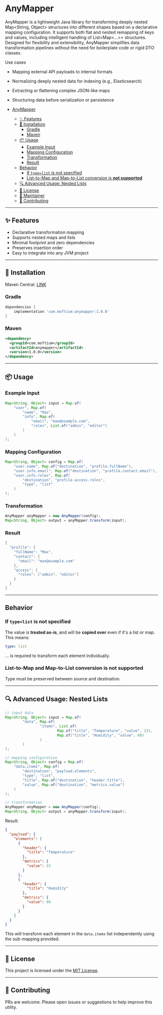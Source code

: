 # AnyMapper

AnyMapper is a lightweight Java library for transforming deeply nested Map<String, Object> structures into different shapes based on a declarative mapping configuration. It supports both flat and nested remapping of keys and values, including intelligent handling of List<Map<...>> structures. Designed for flexibility and extensibility, AnyMapper simplifies data transformation pipelines without the need for boilerplate code or rigid DTO classes.

Use cases
  - Mapping external API payloads to internal formats
  - Normalizing deeply nested data for indexing (e.g., Elasticsearch)
  - Extracting or flattening complex JSON-like maps
  - Structuring data before serialization or persistence


- [AnyMapper](#anymapper)
    * [✨ Features](#-features)
    * [🔧 Installation](#-installation)
        + [Gradle](#gradle)
        + [Maven](#maven)
    * [📦 Usage](#-usage)
        + [Example Input](#example-input)
        + [Mapping Configuration](#mapping-configuration)
        + [Transformation](#transformation)
        + [Result](#result)
    * [Behavior](#-behavior)
        + [If `type=list` is not specified](#if-typelist-is-not-specified)
        + [List-to-Map and Map-to-List conversion is **not supported**](#list-to-map-and-map-to-list-conversion-is-not-supported)
    * [🔍 Advanced Usage: Nested Lists](#-advanced-usage-nested-lists)
    * [📜 License](#-license)
    * [👤 Maintainer](#-maintainer)
    * [🤝 Contributing](#-contributing)

---

## ✨ Features

- Declarative transformation mapping
- Supports nested maps and lists
- Minimal footprint and zero dependencies
- Preserves insertion order
- Easy to integrate into any JVM project

---

## 🔧 Installation

Maven Central: [LINK]()

### Gradle

```groovy
dependencies {
    implementation 'com.moftium:anymapper:1.0.0'
}
```

### Maven

```xml
<dependency>
  <groupId>com.moftium</groupId>
  <artifactId>anymapper</artifactId>
  <version>1.0.0</version>
</dependency>
```

---

## 📦 Usage

### Example Input

```java
Map<String, Object> input = Map.of(
    "user", Map.of(
        "name", "Max",
        "info", Map.of(
            "email", "max@example.com",
            "roles", List.of("admin", "editor")
        )
    )
);
```

### Mapping Configuration

```java
Map<String, Object> config = Map.of(
    "user.name", Map.of("destination", "profile.fullName"),
    "user.info.email", Map.of("destination", "profile.contact.email"),
    "user.info.roles", Map.of(
        "destination", "profile.access.roles",
        "type", "list"
    )
);
```

### Transformation

```java
AnyMapper anyMapper = new AnyMapper(config);
Map<String, Object> output = anyMapper.transform(input);
```

### Result

```java
{
  "profile": {
    "fullName": "Max",
    "contact": {
      "email": "max@example.com"
    },
    "access": {
      "roles": ["admin", "editor"]
    }
  }
}
```

---

## Behavior

### If `type=list` is not specified
The value is **treated as-is**, and will be **copied over** even if it's a list or map. This means:
```yaml
type: list
```
… is required to transform each element individually.

### List-to-Map and Map-to-List conversion is **not supported**
Type must be preserved between source and destination.

---

## 🔍 Advanced Usage: Nested Lists

```java
// input data
Map<String, Object> input = Map.of(
        "data", Map.of(
                "items", List.of(
                        Map.of("title", "Temperature", "value", 23),
                        Map.of("title", "Humidity", "value", 60)
                )
        )
);

// mapping configuration
Map<String, Object> config = Map.of(
    "data.items", Map.of(
        "destination", "payload.elements",
        "type", "list",
        "title", Map.of("destination", "header.title"),
        "value", Map.of("destination", "metrics.value")
    )
);

// transformation
AnyMapper anyMapper = new AnyMapper(config);
Map<String, Object> output = anyMapper.transform(input);
```

Result:
```json
{
  "payload": {
    "elements": [
      {
        "header": {
          "title": "Temperature"
        },
        "metrics": {
          "value": 23
        }
      },
      {
        "header": {
          "title": "Humidity"
        },
        "metrics": {
          "value": 60
        }
      }
    ]
  }
}
```
This will transform each element in the `data.items` list independently using the sub-mapping provided.

---

## 📜 License

This project is licensed under the [MIT License](https://opensource.org/licenses/MIT).

---

## 🤝 Contributing

PRs are welcome. Please open issues or suggestions to help improve this utility.